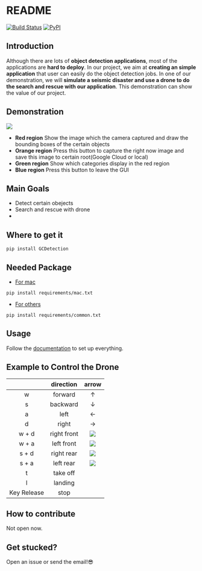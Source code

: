 # README

[![Build Status](https://travis-ci.com/Justin900429/GC-Detection.svg?branch=main)](https://travis-ci.com/Justin900429/GC-Detection) [![PyPI](https://img.shields.io/pypi/v/GCDetection)](https://pypi.org/project/GCDetection/)

## Introduction 
Although there are lots of **object detection applications**, most of the applications are **hard to deploy**. In our project, we aim at **creating an simple application** that user can easily do the object detection jobs. In one of our demonstration, we will **simulate a seismic disaster and use a drone to do the search and rescue with our application**. This demonstration can show the value of our project.

## Demonstration
![](https://i.imgur.com/qQ8ymkC.jpg)
- **Red region**
    Show the image which the camera captured and draw the bounding boxes of the certain objects
- **Orange region**
    Press this button to capture the right now image and save this image to certain root(Google Cloud or local)
- **Green region**
    Show which categories display in the red region
- **Blue region**
    Press this button to leave the GUI 


## Main Goals
- Detect certain obejects
- Search and rescue with drone
- 

## Where to get it
```
pip install GCDetection
```

## Needed Package
* [For mac](https://github.com/Justin900429/GC-Detection/blob/main/requirements/mac.txt)
```
pip install requirements/mac.txt
```

* [For others](https://github.com/Justin900429/GC-Detection/blob/main/requirements/common.txt)
```
pip install requirements/common.txt
```


## Usage 
Follow the [documentation](https://justin900429.github.io/GC-Detection/Usage) to set up everything.

## Example to Control the Drone
| | direction | arrow |
| :--------:| :--------: | :--------: |
| w | forward | &uarr; | 
| s | backward | &darr; |
| a | left | &larr; |
| d | right | &rarr; |
| w + d | right front | <img src="https://render.githubusercontent.com/render/math?math=\nearrow"> |
| w + a | left front | <img src="https://render.githubusercontent.com/render/math?math=\nwarrow"> |
| s + d | right rear | <img src="https://render.githubusercontent.com/render/math?math=\searrow"> |
| s + a | left rear | <img src="https://render.githubusercontent.com/render/math?math=\swarrow"> |
| t | take off |  |
| l | landing |  |
| Key Release| stop | |

## How to contribute
Not open now.

## Get stucked?
Open an issue or send the email!😎






